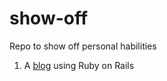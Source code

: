 # show-off

Repo to show off personal habilities
1. A [blog](https://github.com/avpalmeira/show-off/tree/master/rails-blog) using Ruby on Rails
